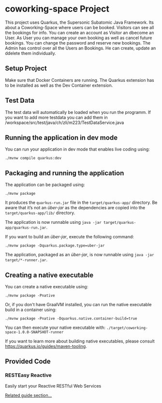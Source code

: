 # coworking-space Project

This project uses Quarkus, the Supersonic Subatomic Java Framework.
Its about a Coworking-Space where users can be booked. Visitors can see all the bookings for info. You can create an account as Visitor an dbecome an User. As User you can manage your own booking as well as cancel future bookings. You can change the password and reserve new bookings. The Admin has control over all the Users an Bookings. He can create, update an ddelete them individually.


## Setup Project
    
Make sure that Docker Containers are running.
The Quarkus extension has to be installed as well as the Dev Container extension.

## Test Data

The test data will automatically be loaded when you run the programm. If you want to add more testdata you can add them in /workspace/src/test/java/ch/zli/m223/TestDataService.java

## Running the application in dev mode

You can run your application in dev mode that enables live coding using:
```shell script
./mvnw compile quarkus:dev
```

## Packaging and running the application

The application can be packaged using:
```shell script
./mvnw package
```
It produces the `quarkus-run.jar` file in the `target/quarkus-app/` directory.
Be aware that it’s not an _über-jar_ as the dependencies are copied into the `target/quarkus-app/lib/` directory.

The application is now runnable using `java -jar target/quarkus-app/quarkus-run.jar`.

If you want to build an _über-jar_, execute the following command:
```shell script
./mvnw package -Dquarkus.package.type=uber-jar
```

The application, packaged as an _über-jar_, is now runnable using `java -jar target/*-runner.jar`.

## Creating a native executable

You can create a native executable using: 
```shell script
./mvnw package -Pnative
```

Or, if you don't have GraalVM installed, you can run the native executable build in a container using: 
```shell script
./mvnw package -Pnative -Dquarkus.native.container-build=true
```

You can then execute your native executable with: `./target/coworking-space-1.0.0-SNAPSHOT-runner`

If you want to learn more about building native executables, please consult https://quarkus.io/guides/maven-tooling.

## Provided Code

### RESTEasy Reactive

Easily start your Reactive RESTful Web Services

[Related guide section...](https://quarkus.io/guides/getting-started-reactive#reactive-jax-rs-resources)
